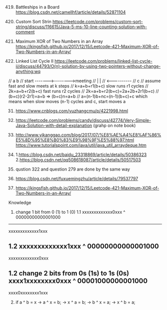 419. Battleships in a Board
https://blog.csdn.net/camellhf/article/details/52871104

791. Custom Sort Strin
https://leetcode.com/problems/custom-sort-string/discuss/116615/Java-5-ms-10-line-counting-solution-with-comment

421. Maximum XOR of Two Numbers in an Array
https://kingsfish.github.io/2017/12/15/Leetcode-421-Maximum-XOR-of-Two-Numbers-in-an-Array/

142. Linked List Cycle II
https://leetcode.com/problems/linked-list-cycle-ii/discuss/44793/O(n)-solution-by-using-two-pointers-without-change-anything:wq

//                  a        b 
//         start ------->-------->meeting
//                      |         |
//                      <----------
//                           c
//         assume fast and slow meets at k steps
//         k=a+b+r1(b+c) slow runs r1 cycles
//         2k=a+b+r2(b+c) fast runs r2 cycles
//         2k=a+b+r2(b+c)=2a+2b+2r1(b+c)
//         (b+c)(r2-2r1)=a+b => (b+c)n=a+b
//         a=(n-1)b+nc=(n-1)(b+c)+c which means when slow moves (n-1) cycles and c, start moves a

31. https://www.cnblogs.com/yuzhangcmu/p/4221998.html

135. https://leetcode.com/problems/candy/discuss/42774/Very-Simple-Java-Solution-with-detail-explanation (grahp on note book)

239. http://www.yikanggao.com/blog/2017/07/%E8%AE%A4%E8%AF%86%E5%8D%95%E8%B0%83%E9%98%9F%E5%88%97.html
     https://www.tutorialspoint.com/java/util/java_util_arraydeque.htm

319. 1.https://blog.csdn.net/baidu_23318869/article/details/50386323
     2.https://blog.csdn.net/qq508618087/article/details/50517503

322. qustion 322 and question 279 are done by the same way

331. https://blog.csdn.net/fuxuemingzhu/article/details/79537797

421. https://kingsfish.github.io/2017/12/15/Leetcode-421-Maximum-XOR-of-Two-Numbers-in-an-Array/

Knowledge
1. change 1 bit from 0 (1) to 1 (0)
1.1
  xxxxxxxxxxxxx0xxx
^ 00000000000001000
----------------------
  xxxxxxxxxxxxx1xxx

1.2
  xxxxxxxxxxxxx1xxx
^ 00000000000001000
----------------------
  xxxxxxxxxxxxx0xxx

1.2 change 2 bits from 0s (1s) to 1s (0s)
  xxxx1xxxxxxxx0xxx
^ 00001000000001000
----------------------
  xxxx0xxxxxxxx1xxx

2. if a ^ b = x
   -> a ^ x = b;
   -> x ^ a = b;
   -> b ^ x = a;
   -> x ^ b = a;


